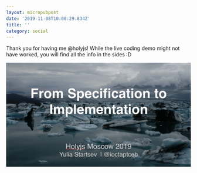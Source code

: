 ```yaml
---
layout: micropubpost
date: '2019-11-08T10:00:29.834Z'
title: ''
category: social
---
```


Thank you for having me @holyjs! While the live coding demo might not have worked, you will find all
the info in the sides :D

[![Spidermonkey Implmentation](/images/holyjs_image.png)](/images/holyjs_pdf.pdf)
